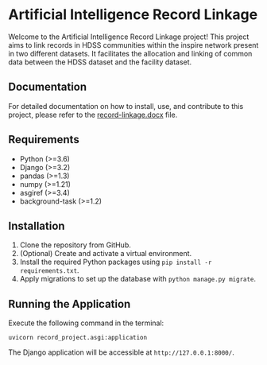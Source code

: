 # Artificial Intelligence Record Linkage

Welcome to the Artificial Intelligence Record Linkage project! This project aims to link records in HDSS communities within the inspire network present in two different datasets. It facilitates the allocation and linking of common data between the HDSS dataset and the facility dataset.

## Documentation

For detailed documentation on how to install, use, and contribute to this project, please refer to the [record-linkage.docx](record-linkage.docx) file.

## Requirements

- Python (>=3.6)
- Django (>=3.2)
- pandas (>=1.3)
- numpy (>=1.21)
- asgiref (>=3.4)
- background-task (>=1.2)

## Installation

1. Clone the repository from GitHub.
2. (Optional) Create and activate a virtual environment.
3. Install the required Python packages using `pip install -r requirements.txt`.
4. Apply migrations to set up the database with `python manage.py migrate`.

## Running the Application

Execute the following command in the terminal:

```
uvicorn record_project.asgi:application
```

The Django application will be accessible at `http://127.0.0.1:8000/`.

